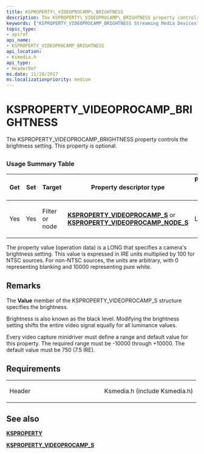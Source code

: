 ```yaml
---
title: KSPROPERTY\_VIDEOPROCAMP\_BRIGHTNESS
description: The KSPROPERTY\_VIDEOPROCAMP\_BRIGHTNESS property controls the brightness setting. This property is optional.
keywords: ["KSPROPERTY_VIDEOPROCAMP_BRIGHTNESS Streaming Media Devices"]
topic_type:
- apiref
api_name:
- KSPROPERTY_VIDEOPROCAMP_BRIGHTNESS
api_location:
- Ksmedia.h
api_type:
- HeaderDef
ms.date: 11/28/2017
ms.localizationpriority: medium
---
```


# KSPROPERTY\_VIDEOPROCAMP\_BRIGHTNESS


The KSPROPERTY\_VIDEOPROCAMP\_BRIGHTNESS property controls the brightness setting. This property is optional.

## <span id="ddk_ksproperty_videoprocamp_brightness_ks"></span><span id="DDK_KSPROPERTY_VIDEOPROCAMP_BRIGHTNESS_KS"></span>


### Usage Summary Table

<table>
<colgroup>
<col width="20%" />
<col width="20%" />
<col width="20%" />
<col width="20%" />
<col width="20%" />
</colgroup>
<thead>
<tr class="header">
<th>Get</th>
<th>Set</th>
<th>Target</th>
<th>Property descriptor type</th>
<th>Property value type</th>
</tr>
</thead>
<tbody>
<tr class="odd">
<td><p>Yes</p></td>
<td><p>Yes</p></td>
<td><p>Filter or node</p></td>
<td><p><a href="/windows-hardware/drivers/ddi/ksmedia/ns-ksmedia-ksproperty_videoprocamp_s" data-raw-source="[&lt;strong&gt;KSPROPERTY_VIDEOPROCAMP_S&lt;/strong&gt;](/windows-hardware/drivers/ddi/ksmedia/ns-ksmedia-ksproperty_videoprocamp_s)"><strong>KSPROPERTY_VIDEOPROCAMP_S</strong></a> or <a href="/windows-hardware/drivers/ddi/ksmedia/ns-ksmedia-ksproperty_videoprocamp_node_s" data-raw-source="[&lt;strong&gt;KSPROPERTY_VIDEOPROCAMP_NODE_S&lt;/strong&gt;](/windows-hardware/drivers/ddi/ksmedia/ns-ksmedia-ksproperty_videoprocamp_node_s)"><strong>KSPROPERTY_VIDEOPROCAMP_NODE_S</strong></a></p></td>
<td><p>LONG</p></td>
</tr>
</tbody>
</table>

 

The property value (operation data) is a LONG that specifies a camera's brightness setting. This value is expressed in IRE units multiplied by 100 for NTSC sources. For non-NTSC sources, the units are arbitrary, with 0 representing blanking and 10000 representing pure white.

## Remarks

The **Value** member of the KSPROPERTY\_VIDEOPROCAMP\_S structure specifies the brightness.

Brightness is also known as the black level. Modifying the brightness setting shifts the entire video signal equally for all luminance values.

Every video capture minidriver must define a range and default value for this property. The required range must be -10000 through +10000. The default value must be 750 (7.5 IRE).

## Requirements

<table>
<colgroup>
<col width="50%" />
<col width="50%" />
</colgroup>
<tbody>
<tr class="odd">
<td><p>Header</p></td>
<td>Ksmedia.h (include Ksmedia.h)</td>
</tr>
</tbody>
</table>

## See also


[**KSPROPERTY**](/windows-hardware/drivers/ddi/ks/ns-ks-ksidentifier)

[**KSPROPERTY\_VIDEOPROCAMP\_S**](/windows-hardware/drivers/ddi/ksmedia/ns-ksmedia-ksproperty_videoprocamp_s)

